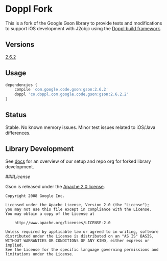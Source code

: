 # Doppl Fork

This is a fork of the Google Gson library to provide tests and modifications to support 
iOS development with J2objc using the [Doppl build framework](http://doppl.co/).

## Versions

[2.6.2](https://github.com/doppllib/gson-forked-doppl/tree/dp-v2.6.2)

## Usage

```groovy
dependencies {
    compile 'com.google.code.gson:gson:2.6.2'
    doppl 'co.doppl.com.google.code.gson:gson:2.6.2.2'
}
```

## Status

Stable. No known memory issues. Minor test issues related to iOS/Java differences.

## Library Development

See [docs](http://doppl.co/docs/createlibrary.html) for an overview of our setup and repo org for forked library development.

###*License*

Gson is released under the [Apache 2.0 license](LICENSE).

```
Copyright 2008 Google Inc.

Licensed under the Apache License, Version 2.0 (the "License");
you may not use this file except in compliance with the License.
You may obtain a copy of the License at

    http://www.apache.org/licenses/LICENSE-2.0

Unless required by applicable law or agreed to in writing, software
distributed under the License is distributed on an "AS IS" BASIS,
WITHOUT WARRANTIES OR CONDITIONS OF ANY KIND, either express or implied.
See the License for the specific language governing permissions and
limitations under the License.
```
